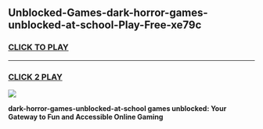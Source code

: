 
## Unblocked-Games-dark-horror-games-unblocked-at-school-Play-Free-xe79c
<h3>
<a href="https://premium76.site?title=dark-horror-games-unblocked-at-school&ref=23A">CLICK TO PLAY</a></h3>
<hr>

<h3>
<a href="https://premium76.site?title=dark-horror-games-unblocked-at-school&ref=23A">CLICK 2 PLAY</a>
  
</h3>

<a href="https://premium76.site?title=dark-horror-games-unblocked-at-school&ref=23A"><img src="https://clearcache.store/games.png"></a>


**dark-horror-games-unblocked-at-school games unblocked: Your Gateway to Fun and Accessible Online Gaming**
